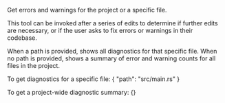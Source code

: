 Get errors and warnings for the project or a specific file.

This tool can be invoked after a series of edits to determine if further edits are necessary, or if the user asks to fix errors or warnings in their codebase.

When a path is provided, shows all diagnostics for that specific file.
When no path is provided, shows a summary of error and warning counts for all files in the project.

<example>
To get diagnostics for a specific file:
{
    "path": "src/main.rs"
}

To get a project-wide diagnostic summary:
{}
</example>
